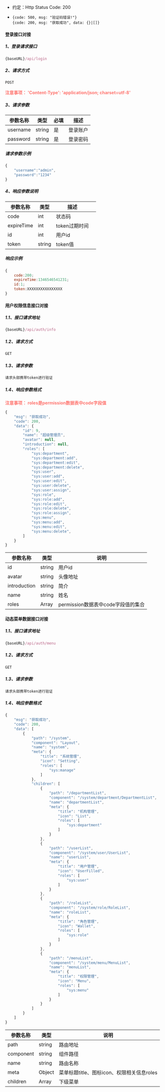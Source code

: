 - 约定：Http Status Code: 200
- ```
  {code: 500, msg: "验证码错误!"}
  {code: 200, msg: "获取成功", data: {}|[]}
  ```


####  登录接口对接

##### 1、登录请求接口

```js
{baseURL}/api/login
```



##### 2、请求方式

```js
POST
```

<span style='color:#FF7670;'>**注意事项： 'Content-Type': 'application/json; charset=utf-8'**</span>



##### 3、请求参数

| 参数名称 | 类型   | 必填 | 描述     |
| -------- | ------ | ---- | -------- |
| username | string | 是   | 登录账户 |
| password | string | 是   | 登录密码 |


##### 请求参数示例

```js
{
    "username":"admin",
    "password":"1234"
}
```



##### 4、响应参数说明

| 参数名称   | 类型     | 描述          |      |
| ---------- |--------|-------------| ---- |
| code       | int    | 状态码         |      |
| expireTime | int    | token过期时间   |      |
| id         | int    | 用户id        |      |
| token      | string | token值      |      |

##### 响应示例

```js
{
    code:200;
    expireTime:1346546541231;
    id:1;
    token:XXXXXXXXXXXXXXXX
}
```


####    用户权限信息接口对接

##### 1.1、接口请求地址

```js
{baseURL}/api/auth/info
```

##### 1.2、请求方式

```js
GET
```

##### 1.3、请求参数

```js
请求头部携带token进行验证
```

##### 1.4、响应参数格式
<span style='color:#FF7670;'>**注意事项： roles是permission数据表中code字段值**</span>
```js
{
    "msg": "获取成功",
    "code": 200,
    "data": {
        "id": 9,
        "name": "超级管理员",
        "avatar": null,
        "introduction": null,
        "roles": [
            "sys:department",
            "sys:department:add",
            "sys:department:edit",
            "sys:department:delete",
            "sys:user",
            "sys:user:add",
            "sys:user:edit",
            "sys:user:delete",
            "sys:user:assign",
            "sys:role",
            "sys:role:add",
            "sys:role:edit",
            "sys:role:delete",
            "sys:role:assign",
            "sys:menu",
            "sys:menu:add",
            "sys:menu:edit",
            "sys:menu:delete",
        ]
    }
}
```



| 参数名称     | 类型   | 说明                       |
| ------------ | ------ |--------------------------|
| id           | string | 用户id                     |
| avatar       | string | 头像地址                     |
| introduction | string | 简介                       |
| name         | string | 姓名                       |
| roles        | Array  | permission数据表中code字段值的集合 |



####   动态菜单数据接口对接
##### 1.1、接口请求地址

```js
{baseURL}/api/auth/menu
```

##### 1.2、请求方式

```js
GET
```

##### 1.3、请求参数

```js
请求头部携带token进行验证
```

##### 1.4、响应参数格式
```js
{
    "msg": "获取成功",
    "code": 200, 
    "data": [
        {
            "path": "/system",
            "component": "Layout",
            "name": "system",
            "meta": {
                "title": "系统管理",
                "icon": "Setting",
                "roles": [
                    "sys:manage"
                ]
            },
            "children": [
                {
                    "path": "/departmentList",
                    "component": "/system/department/DepartmentList",
                    "name": "departmentList",
                    "meta": {
                        "title": "机构管理",
                        "icon": "List",
                        "roles": [
                            "sys:department"
                        ]
                    }
                },
                {
                    "path": "/userList",
                    "component": "/system/user/UserList",
                    "name": "userList",
                    "meta": {
                        "title": "用户管理",
                        "icon": "UserFilled",
                        "roles": [
                            "sys:user"
                        ]
                    }
                },
                {
                    "path": "/roleList",
                    "component": "/system/role/RoleList",
                    "name": "roleList",
                    "meta": {
                        "title": "角色管理",
                        "icon": "Wallet",
                        "roles": [
                            "sys:role"
                        ]
                    }
                },
                {
                    "path": "/menuList",
                    "component": "/system/menu/MenuList",
                    "name": "menuList",
                    "meta": {
                        "title": "权限管理",
                        "icon": "Menu",
                        "roles": [
                            "sys:menu"
                        ]
                    }
                }
            ]
        }
    ]
}
```

| 参数名称   | 类型    | 说明                                     |
| --------- | ------ | ---------------------------------------- |
| path      | string | 路由地址                                  |
| component | string | 组件路径                                  |
| name      | string | 路由名称                                  |
| meta      | Object | 菜单标题title、图标icon、权限相关信息roles    |
| children  | Array  | 下级菜单                                  |
